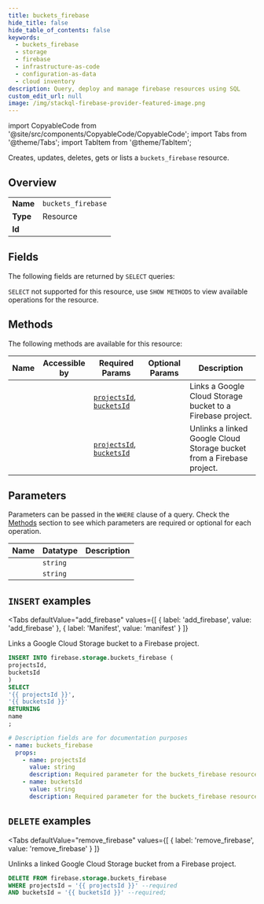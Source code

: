 ```yaml
--- 
title: buckets_firebase
hide_title: false
hide_table_of_contents: false
keywords:
  - buckets_firebase
  - storage
  - firebase
  - infrastructure-as-code
  - configuration-as-data
  - cloud inventory
description: Query, deploy and manage firebase resources using SQL
custom_edit_url: null
image: /img/stackql-firebase-provider-featured-image.png
---
```


import CopyableCode from '@site/src/components/CopyableCode/CopyableCode';
import Tabs from '@theme/Tabs';
import TabItem from '@theme/TabItem';

Creates, updates, deletes, gets or lists a <code>buckets_firebase</code> resource.

## Overview
<table><tbody>
<tr><td><b>Name</b></td><td><code>buckets_firebase</code></td></tr>
<tr><td><b>Type</b></td><td>Resource</td></tr>
<tr><td><b>Id</b></td><td><CopyableCode code="firebase.storage.buckets_firebase" /></td></tr>
</tbody></table>

## Fields

The following fields are returned by `SELECT` queries:

`SELECT` not supported for this resource, use `SHOW METHODS` to view available operations for the resource.


## Methods

The following methods are available for this resource:

<table>
<thead>
    <tr>
    <th>Name</th>
    <th>Accessible by</th>
    <th>Required Params</th>
    <th>Optional Params</th>
    <th>Description</th>
    </tr>
</thead>
<tbody>
<tr>
    <td><a href="#add_firebase"><CopyableCode code="add_firebase" /></a></td>
    <td><CopyableCode code="insert" /></td>
    <td><a href="#parameter-projectsId"><code>projectsId</code></a>, <a href="#parameter-bucketsId"><code>bucketsId</code></a></td>
    <td></td>
    <td>Links a Google Cloud Storage bucket to a Firebase project.</td>
</tr>
<tr>
    <td><a href="#remove_firebase"><CopyableCode code="remove_firebase" /></a></td>
    <td><CopyableCode code="delete" /></td>
    <td><a href="#parameter-projectsId"><code>projectsId</code></a>, <a href="#parameter-bucketsId"><code>bucketsId</code></a></td>
    <td></td>
    <td>Unlinks a linked Google Cloud Storage bucket from a Firebase project.</td>
</tr>
</tbody>
</table>

## Parameters

Parameters can be passed in the `WHERE` clause of a query. Check the [Methods](#methods) section to see which parameters are required or optional for each operation.

<table>
<thead>
    <tr>
    <th>Name</th>
    <th>Datatype</th>
    <th>Description</th>
    </tr>
</thead>
<tbody>
<tr id="parameter-bucketsId">
    <td><CopyableCode code="bucketsId" /></td>
    <td><code>string</code></td>
    <td></td>
</tr>
<tr id="parameter-projectsId">
    <td><CopyableCode code="projectsId" /></td>
    <td><code>string</code></td>
    <td></td>
</tr>
</tbody>
</table>

## `INSERT` examples

<Tabs
    defaultValue="add_firebase"
    values={[
        { label: 'add_firebase', value: 'add_firebase' },
        { label: 'Manifest', value: 'manifest' }
    ]}
>
<TabItem value="add_firebase">

Links a Google Cloud Storage bucket to a Firebase project.

```sql
INSERT INTO firebase.storage.buckets_firebase (
projectsId,
bucketsId
)
SELECT 
'{{ projectsId }}',
'{{ bucketsId }}'
RETURNING
name
;
```
</TabItem>
<TabItem value="manifest">

```yaml
# Description fields are for documentation purposes
- name: buckets_firebase
  props:
    - name: projectsId
      value: string
      description: Required parameter for the buckets_firebase resource.
    - name: bucketsId
      value: string
      description: Required parameter for the buckets_firebase resource.
```
</TabItem>
</Tabs>


## `DELETE` examples

<Tabs
    defaultValue="remove_firebase"
    values={[
        { label: 'remove_firebase', value: 'remove_firebase' }
    ]}
>
<TabItem value="remove_firebase">

Unlinks a linked Google Cloud Storage bucket from a Firebase project.

```sql
DELETE FROM firebase.storage.buckets_firebase
WHERE projectsId = '{{ projectsId }}' --required
AND bucketsId = '{{ bucketsId }}' --required;
```
</TabItem>
</Tabs>

